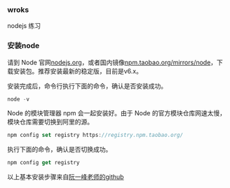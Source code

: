 ### wroks
nodejs 练习

### 安装node
请到 Node 官网[nodejs.org](nodejs.org)，或者国内镜像[npm.taobao.org/mirrors/node](https://npm.taobao.org/mirrors/node)，下载安装包。推荐安装最新的稳定版，目前是v6.x。

安装完成后，命令行执行下面的命令，确认是否安装成功。
```javascript
node -v
```
Node 的模块管理器 npm 会一起安装好。由于 Node 的官方模块仓库网速太慢，模块仓库需要切换到阿里的源。
```javascript
npm config set registry https://registry.npm.taobao.org/
```
执行下面的命令，确认是否切换成功。
```javascript
npm config get registry
```
以上基本安装步骤来自[阮一峰老师的github](https://github.com/ruanyf/jstraining/blob/master/docs/preparation.md)
